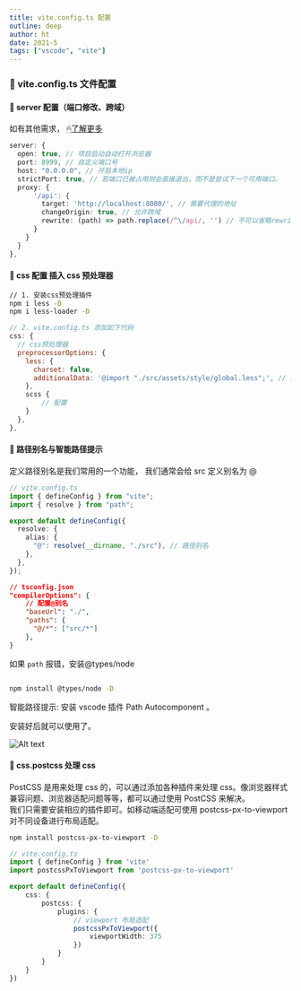 ```yaml
---
title: vite.config.ts 配置
outline: deep
author: ht
date: 2021-5
tags: ["vscode", "vite"]
---
```


### 🌮 vite.config.ts 文件配置

>

#### 🍊 server 配置（端口修改、跨域）

如有其他需求， 🖱[了解更多](https://cn.vitejs.dev/config/server-options.html#server-proxy)

```ts
server: {
  open: true, // 项目启动自动打开浏览器
  port: 8999, // 自定义端口号
  host: "0.0.0.0", // 开启本地ip
  strictPort: true, // 若端口已被占用则会直接退出，而不是尝试下一个可用端口。
  proxy: {
      '/api': {
        target: 'http://localhost:8080/', // 需要代理的地址
        changeOrigin: true, // 允许跨域
        rewrite: (path) => path.replace(/^\/api/, '') // 不可以省略rewrite 重写路径,替换/api
      }
    }
  }
},
```

#### 🍊 css 配置 插入 css 预处理器

```sh
// 1. 安装css预处理插件
npm i less -D
npm i less-loader -D
```

```js
// 2. vite.config.ts 添加如下代码
css: {
  // css预处理器
  preprocessorOptions: {
    less: {
      charset: false,
      additionalData: '@import "./src/assets/style/global.less";', // 全局样式 可配置可不配置。
    },
    scss {
        // 配置
    }
  },
},

```

#### 🍊 路径别名与智能路径提示

定义路径别名是我们常用的一个功能， 我们通常会给 src 定义别名为 @

```ts
// vite.config.ts
import { defineConfig } from "vite";
import { resolve } from "path";

export default defineConfig({
  resolve: {
    alias: {
      "@": resolve(__dirname, "./src"), // 路径别名
    },
  },
});
```

```json
// tsconfig.json
"compilerOptions": {
    // 配置@别名
    "baseUrl": "./",
    "paths": {
      "@/*": ["src/*"]
    },
}
```

如果 `path` 报错，安装@types/node

```sh

npm install @types/node -D

```

智能路径提示: 安装 vscode 插件 Path Autocomponent 。

安装好后就可以使用了。

![Alt text](/image-2.png)

#### 🍊 css.postcss 处理 css

PostCSS 是用来处理 css 的，可以通过添加各种插件来处理 css。像浏览器样式兼容问题、浏览器适配问题等等，都可以通过使用 PostCSS 来解决。  
我们只需要安装相应的插件即可。如移动端适配可使用 postcss-px-to-viewport 对不同设备进行布局适配。

```sh
npm install postcss-px-to-viewport -D
```

```ts
// vite.config.ts
import { defineConfig } from 'vite'
import postcssPxToViewport from 'postcss-px-to-viewport'

export default defineConfig({
    css: {
        postcss: {
            plugins: {
                // viewport 布局适配
                postcssPxToViewport({
                    viewportWidth: 375
                })
            }
        }
    }
})
```
